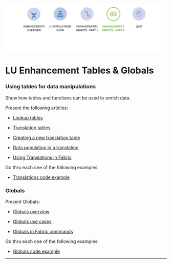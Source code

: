![](/academy/Training_Level_1/05_LU_Enhancements/images/EnhancementTablesState.PNG) 

#   LU Enhancement Tables & Globals


### Using tables for data manipulations

 Show how tables and functions can be used to enrich data.

 Present the following articles:

-  [Lookup tables](/articles/07_table_population/11_lookup_tables.md)

-  [Translation tables](/articles/09_translations/01_translations_overview_and_use_cases.md)

-  [Creating a new translation table](/articles/09_translations/02_creating_a_new_translation_in_fabric.md) 

-  [Data population in a translation](/articles/09_translations/03_data_population_in_a_translation.md)

-  [Using Translations in Fabric](/articles/09_translations/04_using_translations_in_fabric.md)


 Go thru each one of the following examples:
-  [Translations code example](/articles/09_translations/05_translations_code_examples.md)



### Globals

 Present Globals:

-  [Globals overview](/articles/08_globals/01_globals_overview.md)

-  [Globals use cases](/articles/08_globals/02_globals_use_cases.md)

-  [Globals in Fabric commands](/articles/08_globals/03_set_globals.md)


 Go thru each one of the following examples:
-  [Globals code example](/articles/08_globals/04_globals_code_examples.md)



------
